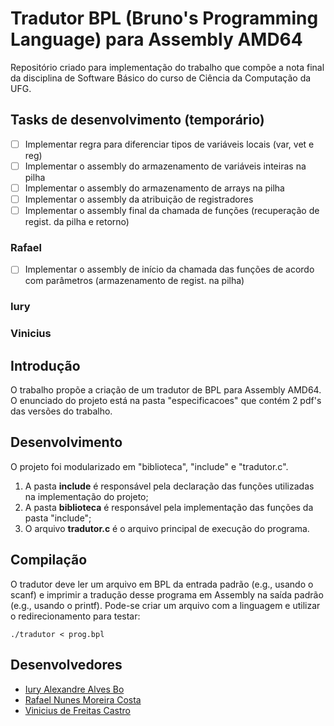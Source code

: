# Tradutor BPL (Bruno's Programming Language) para Assembly AMD64
Repositório criado para implementação do trabalho que compõe a nota final da disciplina de Software Básico do curso de Ciência da Computação da UFG.

## Tasks de desenvolvimento (temporário)
- [ ] Implementar regra para diferenciar tipos de variáveis locais (var, vet e reg)
- [ ] Implementar o assembly do armazenamento de variáveis inteiras na pilha
- [ ] Implementar o assembly do armazenamento de arrays na pilha 
- [ ] Implementar o assembly da atribuição de registradores
- [ ] Implementar o assembly final da chamada de funções (recuperação de regist. da pilha e retorno)

### Rafael
- [ ] Implementar o assembly de início da chamada das funções de acordo com parâmetros (armazenamento de regist. na pilha)
### Iury

### Vinicius

## Introdução
O trabalho propõe a criação de um tradutor de BPL para Assembly AMD64. O enunciado do projeto está na pasta "especificacoes" que contém 2 pdf's das versões do trabalho.

## Desenvolvimento
O projeto foi modularizado em "biblioteca", "include" e "tradutor.c".<br>
1. A pasta **include** é responsável pela declaração das funções utilizadas na implementação do projeto;
2. A pasta **biblioteca** é responsável pela implementação das funções da pasta "include";
3. O arquivo **tradutor.c** é o arquivo principal de execução do programa.

## Compilação
O tradutor deve ler um arquivo em BPL da entrada padrão (e.g., usando o scanf) e imprimir a tradução desse programa em Assembly na saída padrão (e.g., usando o printf). Pode-se criar um arquivo com a linguagem e utilizar o redirecionamento para testar:

` ./tradutor < prog.bpl `

## Desenvolvedores
- [Iury Alexandre Alves Bo](https://github.com/iuryalvez)
- [Rafael Nunes Moreira Costa](https://github.com/rafaelnmcosta)
- [Vinicius de Freitas Castro](https://github.com/vinifcastro)
